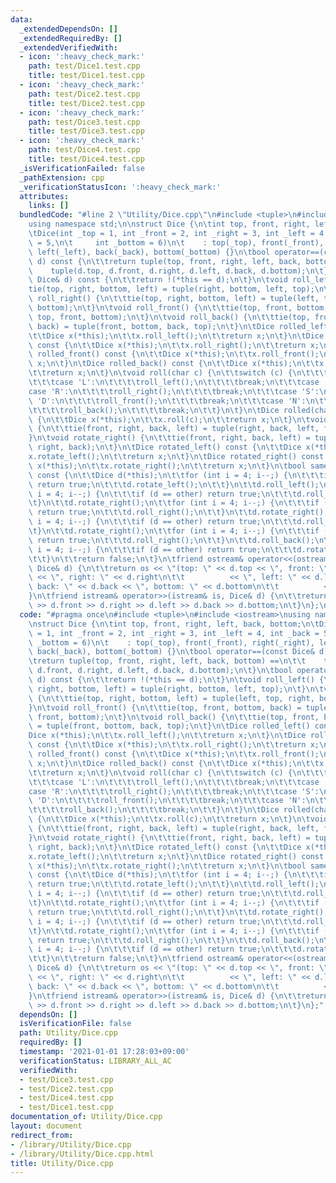 ```yaml
---
data:
  _extendedDependsOn: []
  _extendedRequiredBy: []
  _extendedVerifiedWith:
  - icon: ':heavy_check_mark:'
    path: test/Dice1.test.cpp
    title: test/Dice1.test.cpp
  - icon: ':heavy_check_mark:'
    path: test/Dice2.test.cpp
    title: test/Dice2.test.cpp
  - icon: ':heavy_check_mark:'
    path: test/Dice3.test.cpp
    title: test/Dice3.test.cpp
  - icon: ':heavy_check_mark:'
    path: test/Dice4.test.cpp
    title: test/Dice4.test.cpp
  _isVerificationFailed: false
  _pathExtension: cpp
  _verificationStatusIcon: ':heavy_check_mark:'
  attributes:
    links: []
  bundledCode: "#line 2 \"Utility/Dice.cpp\"\n#include <tuple>\n#include <iostream>\n\
    using namespace std;\n\nstruct Dice {\n\tint top, front, right, left, back, bottom;\n\
    \tDice(int _top = 1, int _front = 2, int _right = 3, int _left = 4, int _back\
    \ = 5,\n\t     int _bottom = 6)\n\t    : top(_top), front(_front), right(_right),\
    \ left(_left), back(_back), bottom(_bottom) {}\n\tbool operator==(const Dice&\
    \ d) const {\n\t\treturn tuple(top, front, right, left, back, bottom) ==\n\t\t\
    \    tuple(d.top, d.front, d.right, d.left, d.back, d.bottom);\n\t}\n\tbool operator!=(const\
    \ Dice& d) const {\n\t\treturn !(*this == d);\n\t}\n\tvoid roll_left() {\n\t\t\
    tie(top, right, bottom, left) = tuple(right, bottom, left, top);\n\t}\n\tvoid\
    \ roll_right() {\n\t\ttie(top, right, bottom, left) = tuple(left, top, right,\
    \ bottom);\n\t}\n\tvoid roll_front() {\n\t\ttie(top, front, bottom, back) = tuple(back,\
    \ top, front, bottom);\n\t}\n\tvoid roll_back() {\n\t\ttie(top, front, bottom,\
    \ back) = tuple(front, bottom, back, top);\n\t}\n\tDice rolled_left() const {\n\
    \t\tDice x(*this);\n\t\tx.roll_left();\n\t\treturn x;\n\t}\n\tDice rolled_right()\
    \ const {\n\t\tDice x(*this);\n\t\tx.roll_right();\n\t\treturn x;\n\t}\n\tDice\
    \ rolled_front() const {\n\t\tDice x(*this);\n\t\tx.roll_front();\n\t\treturn\
    \ x;\n\t}\n\tDice rolled_back() const {\n\t\tDice x(*this);\n\t\tx.roll_back();\n\
    \t\treturn x;\n\t}\n\tvoid roll(char c) {\n\t\tswitch (c) {\n\t\t\tcase 'W':\n\
    \t\t\tcase 'L':\n\t\t\t\troll_left();\n\t\t\t\tbreak;\n\t\t\tcase 'E':\n\t\t\t\
    case 'R':\n\t\t\t\troll_right();\n\t\t\t\tbreak;\n\t\t\tcase 'S':\n\t\t\tcase\
    \ 'D':\n\t\t\t\troll_front();\n\t\t\t\tbreak;\n\t\t\tcase 'N':\n\t\t\tcase 'U':\n\
    \t\t\t\troll_back();\n\t\t\t\tbreak;\n\t\t}\n\t}\n\tDice rolled(char c) const\
    \ {\n\t\tDice x(*this);\n\t\tx.roll(c);\n\t\treturn x;\n\t}\n\tvoid rotate_left()\
    \ {\n\t\ttie(front, right, back, left) = tuple(right, back, left, front);\n\t\
    }\n\tvoid rotate_right() {\n\t\ttie(front, right, back, left) = tuple(left, front,\
    \ right, back);\n\t}\n\tDice rotated_left() const {\n\t\tDice x(*this);\n\t\t\
    x.rotate_left();\n\t\treturn x;\n\t}\n\tDice rotated_right() const {\n\t\tDice\
    \ x(*this);\n\t\tx.rotate_right();\n\t\treturn x;\n\t}\n\tbool same(Dice other)\
    \ const {\n\t\tDice d(*this);\n\t\tfor (int i = 4; i--;) {\n\t\t\tif (d == other)\
    \ return true;\n\t\t\td.rotate_left();\n\t\t}\n\t\td.roll_left();\n\t\tfor (int\
    \ i = 4; i--;) {\n\t\t\tif (d == other) return true;\n\t\t\td.roll_front();\n\t\
    \t}\n\t\td.rotate_right();\n\t\tfor (int i = 4; i--;) {\n\t\t\tif (d == other)\
    \ return true;\n\t\t\td.roll_right();\n\t\t}\n\t\td.rotate_right();\n\t\tfor (int\
    \ i = 4; i--;) {\n\t\t\tif (d == other) return true;\n\t\t\td.roll_front();\n\t\
    \t}\n\t\td.rotate_right();\n\t\tfor (int i = 4; i--;) {\n\t\t\tif (d == other)\
    \ return true;\n\t\t\td.roll_right();\n\t\t}\n\t\td.roll_back();\n\t\tfor (int\
    \ i = 4; i--;) {\n\t\t\tif (d == other) return true;\n\t\t\td.rotate_left();\n\
    \t\t}\n\t\treturn false;\n\t}\n\tfriend ostream& operator<<(ostream& os, const\
    \ Dice& d) {\n\t\treturn os << \"(top: \" << d.top << \", front: \" << d.front\
    \ << \", right: \" << d.right\n\t\t          << \", left: \" << d.left << \",\
    \ back: \" << d.back << \", bottom: \" << d.bottom\n\t\t          << \")\";\n\t\
    }\n\tfriend istream& operator>>(istream& is, Dice& d) {\n\t\treturn is >> d.top\
    \ >> d.front >> d.right >> d.left >> d.back >> d.bottom;\n\t}\n};\n"
  code: "#pragma once\n#include <tuple>\n#include <iostream>\nusing namespace std;\n\
    \nstruct Dice {\n\tint top, front, right, left, back, bottom;\n\tDice(int _top\
    \ = 1, int _front = 2, int _right = 3, int _left = 4, int _back = 5,\n\t     int\
    \ _bottom = 6)\n\t    : top(_top), front(_front), right(_right), left(_left),\
    \ back(_back), bottom(_bottom) {}\n\tbool operator==(const Dice& d) const {\n\t\
    \treturn tuple(top, front, right, left, back, bottom) ==\n\t\t    tuple(d.top,\
    \ d.front, d.right, d.left, d.back, d.bottom);\n\t}\n\tbool operator!=(const Dice&\
    \ d) const {\n\t\treturn !(*this == d);\n\t}\n\tvoid roll_left() {\n\t\ttie(top,\
    \ right, bottom, left) = tuple(right, bottom, left, top);\n\t}\n\tvoid roll_right()\
    \ {\n\t\ttie(top, right, bottom, left) = tuple(left, top, right, bottom);\n\t\
    }\n\tvoid roll_front() {\n\t\ttie(top, front, bottom, back) = tuple(back, top,\
    \ front, bottom);\n\t}\n\tvoid roll_back() {\n\t\ttie(top, front, bottom, back)\
    \ = tuple(front, bottom, back, top);\n\t}\n\tDice rolled_left() const {\n\t\t\
    Dice x(*this);\n\t\tx.roll_left();\n\t\treturn x;\n\t}\n\tDice rolled_right()\
    \ const {\n\t\tDice x(*this);\n\t\tx.roll_right();\n\t\treturn x;\n\t}\n\tDice\
    \ rolled_front() const {\n\t\tDice x(*this);\n\t\tx.roll_front();\n\t\treturn\
    \ x;\n\t}\n\tDice rolled_back() const {\n\t\tDice x(*this);\n\t\tx.roll_back();\n\
    \t\treturn x;\n\t}\n\tvoid roll(char c) {\n\t\tswitch (c) {\n\t\t\tcase 'W':\n\
    \t\t\tcase 'L':\n\t\t\t\troll_left();\n\t\t\t\tbreak;\n\t\t\tcase 'E':\n\t\t\t\
    case 'R':\n\t\t\t\troll_right();\n\t\t\t\tbreak;\n\t\t\tcase 'S':\n\t\t\tcase\
    \ 'D':\n\t\t\t\troll_front();\n\t\t\t\tbreak;\n\t\t\tcase 'N':\n\t\t\tcase 'U':\n\
    \t\t\t\troll_back();\n\t\t\t\tbreak;\n\t\t}\n\t}\n\tDice rolled(char c) const\
    \ {\n\t\tDice x(*this);\n\t\tx.roll(c);\n\t\treturn x;\n\t}\n\tvoid rotate_left()\
    \ {\n\t\ttie(front, right, back, left) = tuple(right, back, left, front);\n\t\
    }\n\tvoid rotate_right() {\n\t\ttie(front, right, back, left) = tuple(left, front,\
    \ right, back);\n\t}\n\tDice rotated_left() const {\n\t\tDice x(*this);\n\t\t\
    x.rotate_left();\n\t\treturn x;\n\t}\n\tDice rotated_right() const {\n\t\tDice\
    \ x(*this);\n\t\tx.rotate_right();\n\t\treturn x;\n\t}\n\tbool same(Dice other)\
    \ const {\n\t\tDice d(*this);\n\t\tfor (int i = 4; i--;) {\n\t\t\tif (d == other)\
    \ return true;\n\t\t\td.rotate_left();\n\t\t}\n\t\td.roll_left();\n\t\tfor (int\
    \ i = 4; i--;) {\n\t\t\tif (d == other) return true;\n\t\t\td.roll_front();\n\t\
    \t}\n\t\td.rotate_right();\n\t\tfor (int i = 4; i--;) {\n\t\t\tif (d == other)\
    \ return true;\n\t\t\td.roll_right();\n\t\t}\n\t\td.rotate_right();\n\t\tfor (int\
    \ i = 4; i--;) {\n\t\t\tif (d == other) return true;\n\t\t\td.roll_front();\n\t\
    \t}\n\t\td.rotate_right();\n\t\tfor (int i = 4; i--;) {\n\t\t\tif (d == other)\
    \ return true;\n\t\t\td.roll_right();\n\t\t}\n\t\td.roll_back();\n\t\tfor (int\
    \ i = 4; i--;) {\n\t\t\tif (d == other) return true;\n\t\t\td.rotate_left();\n\
    \t\t}\n\t\treturn false;\n\t}\n\tfriend ostream& operator<<(ostream& os, const\
    \ Dice& d) {\n\t\treturn os << \"(top: \" << d.top << \", front: \" << d.front\
    \ << \", right: \" << d.right\n\t\t          << \", left: \" << d.left << \",\
    \ back: \" << d.back << \", bottom: \" << d.bottom\n\t\t          << \")\";\n\t\
    }\n\tfriend istream& operator>>(istream& is, Dice& d) {\n\t\treturn is >> d.top\
    \ >> d.front >> d.right >> d.left >> d.back >> d.bottom;\n\t}\n};"
  dependsOn: []
  isVerificationFile: false
  path: Utility/Dice.cpp
  requiredBy: []
  timestamp: '2021-01-01 17:28:03+09:00'
  verificationStatus: LIBRARY_ALL_AC
  verifiedWith:
  - test/Dice3.test.cpp
  - test/Dice2.test.cpp
  - test/Dice4.test.cpp
  - test/Dice1.test.cpp
documentation_of: Utility/Dice.cpp
layout: document
redirect_from:
- /library/Utility/Dice.cpp
- /library/Utility/Dice.cpp.html
title: Utility/Dice.cpp
---
```

